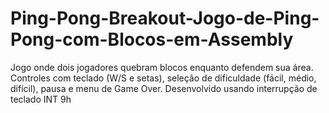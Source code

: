 # Ping-Pong-Breakout-Jogo-de-Ping-Pong-com-Blocos-em-Assembly
Jogo onde dois jogadores quebram blocos enquanto defendem sua área. Controles com teclado (W/S e setas), seleção de dificuldade (fácil, médio, difícil), pausa e menu de Game Over. Desenvolvido usando interrupção de teclado INT 9h
